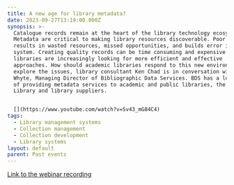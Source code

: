 ```yaml
---
title: A new age for library metadata?
date: 2023-09-27T13:19:00.000Z
synopsis: >-
  Catalogue records remain at the heart of the library technology ecosystem.
  Metadata are critical to making library resources discoverable. Poor metadata
  results in wasted resources, missed opportunities, and builds error into any
  system. Creating quality records can be time consuming and expensive and
  libraries are increasingly looking for more efficient and effective
  approaches. How should academic libraries respond to this new environment? To
  explore the issues, library consultant Ken Chad is in conversation with Lesley
  Whyte, Managing Director of Bibliographic Data Services. BDS has a long record
  of providing metadata services to academic and public libraries, the British
  Library and library suppliers. 


  [](https://www.youtube.com/watch?v=Sv43_mG84C4)
tags:
  - Library management systems
  - Collection management
  - Collection development
  - Library systems
layout: default
parent: Past events
---
```

[Link to the webinar recording](https://www.youtube.com/watch?v=Sv43_mG84C4)
